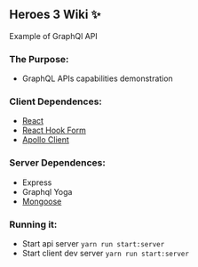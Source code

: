 ## Heroes 3 Wiki ✨
Example of GraphQl API

### The Purpose:
- GraphQL APIs capabilities demonstration

### Client Dependences:
- [React](https://github.com/facebook/react)
- [React Hook Form](https://github.com/react-hook-form/react-hook-form)
- [Apollo Client](https://github.com/apollographql/apollo-client)

### Server Dependences:
- Express
- Graphql Yoga
- [Mongoose](https://github.com/Automattic/mongoose)

### Running it:
- Start api server `yarn run start:server`
- Start client dev server `yarn run start:server`
